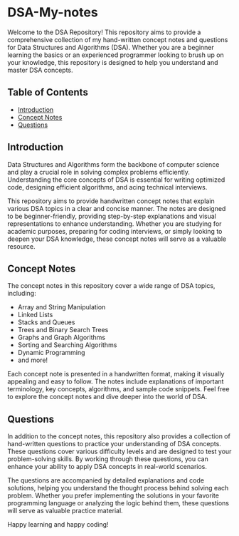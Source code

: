 # DSA-My-notes
Welcome to the DSA Repository! This repository aims to provide a comprehensive collection of my hand-written concept notes and questions for Data Structures and Algorithms (DSA). Whether you are a beginner learning the basics or an experienced programmer looking to brush up on your knowledge, this repository is designed to help you understand and master DSA concepts.

## Table of Contents

- [Introduction](#introduction)
- [Concept Notes](#concept-notes)
- [Questions](#questions)

## Introduction

Data Structures and Algorithms form the backbone of computer science and play a crucial role in solving complex problems efficiently. Understanding the core concepts of DSA is essential for writing optimized code, designing efficient algorithms, and acing technical interviews.

This repository aims to provide handwritten concept notes that explain various DSA topics in a clear and concise manner. The notes are designed to be beginner-friendly, providing step-by-step explanations and visual representations to enhance understanding. Whether you are studying for academic purposes, preparing for coding interviews, or simply looking to deepen your DSA knowledge, these concept notes will serve as a valuable resource.

## Concept Notes

The concept notes in this repository cover a wide range of DSA topics, including:

- Array and String Manipulation
- Linked Lists
- Stacks and Queues
- Trees and Binary Search Trees
- Graphs and Graph Algorithms
- Sorting and Searching Algorithms
- Dynamic Programming
- and more!

Each concept note is presented in a handwritten format, making it visually appealing and easy to follow. The notes include explanations of important terminology, key concepts, algorithms, and sample code snippets. Feel free to explore the concept notes and dive deeper into the world of DSA.

## Questions

In addition to the concept notes, this repository also provides a collection of hand-written questions to practice your understanding of DSA concepts. These questions cover various difficulty levels and are designed to test your problem-solving skills. By working through these questions, you can enhance your ability to apply DSA concepts in real-world scenarios.

The questions are accompanied by detailed explanations and code solutions, helping you understand the thought process behind solving each problem. Whether you prefer implementing the solutions in your favorite programming language or analyzing the logic behind them, these questions will serve as valuable practice material.


Happy learning and happy coding!
